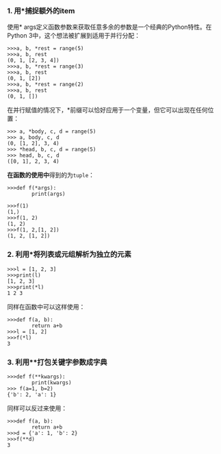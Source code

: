 ### 1. 用*捕捉额外的item

使用* args定义函数参数来获取任意多余的参数是一个经典的Python特性。在Python 3中，这个想法被扩展到适用于并行分配：

	>>>a, b, *rest = range(5)
	>>>a, b, rest 
	(0, 1, [2, 3, 4])
	>>>a, b, *rest = range(3)
	>>>a, b, rest 
	(0, 1, [2])
	>>>a, b, *rest = range(2)
	>>>a, b, rest
	(0, 1, [])
	
在并行赋值的情况下，*前缀可以恰好应用于一个变量，但它可以出现在任何位置：

	>>> a, *body, c, d = range(5)
	>>> a, body, c, d
	(0, [1, 2], 3, 4)
	>>> *head, b, c, d = range(5)
	>>> head, b, c, d
	([0, 1], 2, 3, 4)
	
**在函数的使用中**得到的为`tuple`：

	>>>def f(*args):
			print(args)
	
	>>>f(1)
	(1,)
	>>>f(1, 2)
	(1, 2)
	>>>f(1, 2,[1, 2])
	(1, 2, [1, 2])
	
### 2. 利用*将列表或元组解析为独立的元素

	>>>l = [1, 2, 3]
	>>>print(l)
	[1, 2, 3]
	>>>print(*l)
	1 2 3
	
同样在函数中可以这样使用：

	>>>def f(a, b):
			return a+b
	>>>l = [1, 2]
	>>>f(*l)
	3
	
### 3. 利用**打包关键字参数成字典

	>>>def f(**kwargs):
			print(kwargs)
	>>> f(a=1, b=2)
	{'b': 2, 'a': 1}
	
同样可以反过来使用：

	>>>def f(a, b):
			return a+b
	>>>d = {'a': 1, 'b': 2}
	>>>f(**d)
	3
	

	
